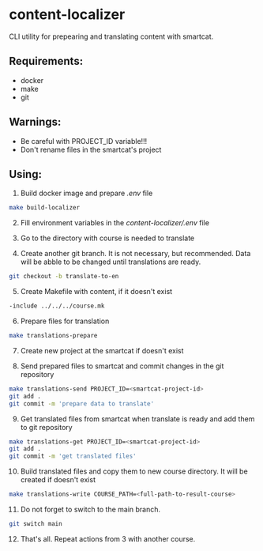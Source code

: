 # content-localizer

CLI utility for prepearing and translating content with smartcat.

## Requirements:

* docker
* make
* git

## Warnings:

* Be careful with PROJECT_ID variable!!!
* Don't rename files in the smartcat's project

## Using:

1. Build docker image and prepare *.env* file

```bash
make build-localizer
```

2. Fill environment variables in the *content-localizer/.env* file

3. Go to the directory with course is needed to translate

4. Create another git branch. It is not necessary, but recommended. Data will be abble to be changed until translations are ready.

```bash
git checkout -b translate-to-en
```

5. Create Makefile with content, if it doesn't exist

```bash
-include ../../../course.mk
```

6. Prepare files for translation

```bash
make translations-prepare
```

7. Create new project at the smartcat if doesn't exist

8. Send prepared files to smartcat and commit changes in the git repository

```bash
make translations-send PROJECT_ID=<smartcat-project-id>
git add .
git commit -m 'prepare data to translate'
```

9. Get translated files from smartcat when translate is ready and add them to git repository

```bash
make translations-get PROJECT_ID=<smartcat-project-id>
git add .
git commit -m 'get translated files'
```

10. Build translated files and copy them to new course directory. It will be created if doesn't exist

```bash
make translations-write COURSE_PATH=<full-path-to-result-course>
```

11. Do not forget to switch to the main branch.

```bash
git switch main
```

12. That's all. Repeat actions from 3 with another course.
